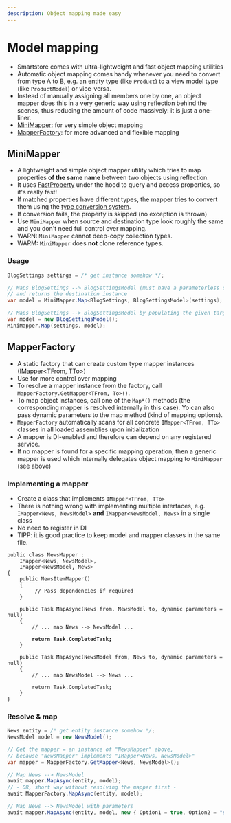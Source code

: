 ```yaml
---
description: Object mapping made easy
---
```


# Model mapping

* Smartstore comes with ultra-lightweight and fast object mapping utilities
* Automatic object mapping comes handy whenever you need to convert from type A to B, e.g. an entity type (like `Product`) to a view model type (like `ProductModel`) or vice-versa.
* Instead of manually assigning all members one by one, an object mapper does this in a very generic way using reflection behind the scenes, thus reducing the amount of code massively: it is just a one-liner.
* [MiniMapper](https://github.com/smartstore/Smartstore/blob/main/src/Smartstore/ComponentModel/MiniMapper.cs): for very simple object mapping
* [MapperFactory](https://github.com/smartstore/Smartstore/blob/main/src/Smartstore/ComponentModel/MapperFactory.cs): for more advanced and flexible mapping

## MiniMapper

* A lightweight and simple object mapper utility which tries to map properties **of the same name** between two objects using reflection.
* It uses [FastProperty](https://github.com/smartstore/Smartstore/blob/main/src/Smartstore/ComponentModel/FastProperty.cs) under the hood to query and access properties, so it's really fast!
* If matched properties have different types, the mapper tries to convert them using the [type conversion system](../../advanced/type-conversion.md).
* If conversion fails, the property is skipped (no exception is thrown)
* Use `MiniMapper` when source and destination type look roughly the same and you don't need full control over mapping.
* WARN: `MiniMapper` cannot deep-copy collection types.
* WARM: `MiniMapper` does **not** clone reference types.

### Usage

```csharp
BlogSettings settings = /* get instance somehow */;

// Maps BlogSettings --> BlogSettingsModel (must have a parameterless constructor)
// and returns the destination instance
var model = MiniMapper.Map<BlogSettings, BlogSettingsModel>(settings);

// Maps BlogSettings --> BlogSettingsModel by populating the given target instance.
var model = new BlogSettingsModel();
MiniMapper.Map(settings, model);
```

## MapperFactory

* A static factory that can create custom type mapper instances ([IMapper\<TFrom, TTo>](https://github.com/smartstore/Smartstore/blob/main/src/Smartstore/ComponentModel/IMapper.cs))
* Use for more control over mapping
* To resolve a mapper instance from the factory, call `MapperFactory.GetMapper<TFrom, To>()`.
* To map object instances, call one of the `Map*()` methods (the corresponding mapper is resolved internally in this case). Yo can also pass dynamic parameters to the map method (kind of mapping options).
* `MapperFactory` automatically scans for all concrete `IMapper<TFrom, TTo>` classes in all loaded assemblies upon initialization
* A mapper is DI-enabled and therefore can depend on any registered service.
* If no mapper is found for a specific mapping operation, then a generic mapper is used which internally delegates object mapping to `MiniMapper` (see above)

### Implementing a mapper

* Create a class that implements `IMapper<TFrom, TTo>`
* There is nothing wrong with implementing multiple interfaces, e.g. `IMapper<News, NewsModel>` **and** `IMapper<NewsModel, News>` in a single class
* No need to register in DI
* TIPP: it is good practice to keep model and mapper classes in the same file.

<pre class="language-csharp"><code class="lang-csharp">public class NewsMapper :
    IMapper&#x3C;News, NewsModel>,
    IMapper&#x3C;NewsModel, News>
{
    public NewsItemMapper()
    {
         // Pass dependencies if required
    }

    public Task MapAsync(News from, NewsModel to, dynamic parameters = null)
    {
        // ... map News --> NewsModel ...

<strong>        return Task.CompletedTask;
</strong>    }

    public Task MapAsync(NewsModel from, News to, dynamic parameters = null)
    {
        // ... map NewsModel --> News ...

        return Task.CompletedTask;
    }
}</code></pre>

### Resolve & map

```csharp
News entity = /* get entity instance somehow */;
NewsModel model = new NewsModel();

// Get the mapper = an instance of "NewsMapper" above,
// because "NewsMapper" implements "IMapper<News, NewsModel>"
var mapper = MapperFactory.GetMapper<News, NewsModel>();

// Map News --> NewsModel
await mapper.MapAsync(entity, model);
// - OR, short way without resolving the mapper first -
await MapperFactory.MapAsync(entity, model);

// Map News --> NewsModel with parameters
await mapper.MapAsync(entity, model, new { Option1 = true, Option2 = "stuff" });
```
